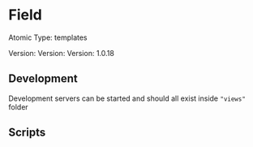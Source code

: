 # Field

Atomic Type: templates

Version: Version: Version: 1.0.18





## Development

Development servers can be started and should all exist inside `"views"` folder

## Scripts
